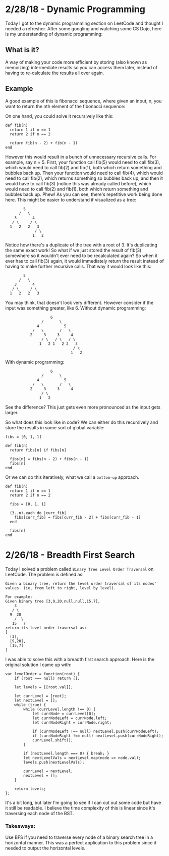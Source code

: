 # 2/28/18 - Dynamic Programming

Today I got to the dynamic programming section on LeetCode and thought I needed a refresher. After some googling and watching some CS Dojo, here is my understanding of dynamic programming:

## What is it?
A way of making your code more efficient by storing (also known as memoizing) intermediate results so you can access them later, instead of having to re-calculate the results all over again.

## Example
A good example of this is fibonacci sequence, where given an input, n, you want to return the nth element of the fibonacci sequence:

On one hand, you could solve it recursively like this:

```
def fib(n)
  return 1 if n == 1
  return 2 if n == 2

  return fib(n - 2) + fib(n - 1)
end
```

However this would result in a bunch of unnecessary recursive calls. For example, say n = 5. First, your function call fib(5) would need to call fib(3), which would need to call fib(2) and fib(1), both which return something and bubbles back up. Then your function would need to call fib(4), which would need to call fib(2), which returns something so bubbles back up, and then it would have to call fib(3) (notice this was already called before), which would need to call fib(2) and fib(1), both which return something and bubbles back up. Phew! As you can see, there's repetitive work being done here. This might be easier to understand if visualized as a tree:

```
        5
      /   \
    3       4
   / \     / \
  1   2   2   3
             / \
            1   2
```

Notice how there's a duplicate of the tree with a root of 3. It's duplicating the same exact work! So what if we just stored the result of fib(3) somewhere so it wouldn't ever need to be recalculated again? So when it ever has to call fib(3) again, it would immediately return the result instead of having to make further recursive calls. That way it would look like this:

```
        5
      /   \
    3       4
   / \     / \
  1   2   2   3
```

You may think, that doesn't look very different. However consider if the input was something greater, like 6. Without dynamic programming:

```
                    6
                /       \
              4           5
            /   \       /   \
           2     3     3     4
                / \   / \   / \
               1   2 1   2 2   3
                              / \
                             1   2
```

With dynamic programming:

```
                    6
                /       \
              4           5
            /   \       /   \
           2     3     3     4
                / \        
               1   2       
```

See the difference? This just gets even more pronounced as the input gets larger.

So what does this look like in code? We can either do this recursively and store the results in some sort of global variable:

```
fibs = [0, 1, 1]

def fib(n)
  return fibs[n] if fibs[n]

  fibs[n] = fibs(n - 2) + fibs(n - 1)
  fibs[n]
end
```

Or we can do this iteratively, what we call a `bottom-up` approach.

```
def fib(n)
  return 1 if n == 1
  return 2 if n == 2

  fibs = [0, 1, 1]

  (3..n).each do |curr_fib|
    fibs[curr_fib] = fibs[curr_fib - 2] + fibs[curr_fib - 1]
  end

  fibs[n]
end
```

# 2/26/18 - Breadth First Search

Today I solved a problem called `Binary Tree Level Order Traversal` on LeetCode. The problem is defined as:

```
Given a binary tree, return the level order traversal of its nodes' values. (ie, from left to right, level by level).

For example:
Given binary tree [3,9,20,null,null,15,7],
    3
   / \
  9  20
    /  \
   15   7
return its level order traversal as:
[
  [3],
  [9,20],
  [15,7]
]
```

I was able to solve this with a breadth first search approach. Here is the original solution I came up with:

```
var levelOrder = function(root) {
    if (root === null) return [];

    let levels = [[root.val]];

    let currLevel = [root];
    let nextLevel = [];
    while (true) {
        while (currLevel.length !== 0) {
            let currNode = currLevel[0];
            let currNodeLeft = currNode.left;
            let currNodeRight = currNode.right;

            if (currNodeLeft !== null) nextLevel.push(currNodeLeft);
            if (currNodeRight !== null) nextLevel.push(currNodeRight);
            currLevel.shift();
        }

        if (nextLevel.length === 0) { break; }
        let nextLevelVals = nextLevel.map(node => node.val);
        levels.push(nextLevelVals);

        currLevel = nextLevel;
        nextLevel = [];
    }

    return levels;
};
```

It's a bit long, but later I'm going to see if I can cut out some code but have it still be readable. I believe the time complexity of this is linear since it's traversing each node of the BST.

### Takeaways:
Use BFS if you need to traverse every node of a binary search tree in a horizontal manner. This was a perfect application to this problem since it needed to output the horizontal levels.

